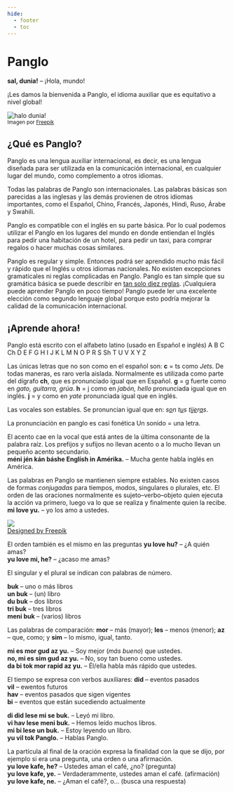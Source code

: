 ```yaml
---
hide:
  - footer
  - toc
---
```


# Panglo

**sal, dunia!**
– ¡Hola, mundo!

¡Les damos la bienvenida a Panglo, el idioma auxiliar que es equitativo a nivel global! 

![](http://www.kupsala.net/panglo/grafe/halo_dunia.png "halo dunia!")  
<small>Imagen por [Freepik](http://www.freepik.com)</small>

## ¿Qué es Panglo?

Panglo es una lengua auxiliar internacional, es decir, es una lengua diseñada
para ser utilizada en la comunicación internacional, en cualquier lugar del
mundo, como complemento a otros idiomas.

Todas las palabras de Panglo son internacionales.
Las palabras básicas son parecidas a las inglesas
y las demás provienen de otros idiomas importantes,
como el Español, Chino, Francés, Japonés, Hindi, Ruso, Árabe y Swahili.

Panglo es compatible con el inglés en su parte básica. Por lo cual podemos utilizar el Panglo en los lugares del mundo en donde entiendan el Inglés
para pedir una habitación de un hotel, para pedir un taxi, para comprar regalos o hacer muchas cosas similares.

Panglo es regular y simple.
Entonces podrá ser aprendido mucho más fácil y rápido que el Inglés u otros idiomas nacionales.
No existen excepciones gramaticales ni reglas complicadas en Panglo.
Panglo es tan simple que su gramática básica se puede describir en [tan solo diez reglas](G-baze.md).
¡Cualquiera puede aprender Panglo en poco tiempo!
Panglo puede ler una excelente elección como segundo lenguaje global
porque esto podría mejorar la calidad de la comunicación internacional. 

## ¡Aprende ahora!

Panglo está escrito con el alfabeto latino (usado en Español e inglés)
A B C Ch D E F G H I J K L M N O P R S Sh T U V X Y Z

Las únicas letras que no son como en el español son:
**c** = ts como _Jets_.
De todas maneras, es raro verla aislada.
Normalmente es utilizada como parte del dígrafo **ch**, que es pronunciado igual que en Español.
**g** = g fuerte como en _gato, guitarra, grúa_.
**h** = j como en _jabón, hello_ pronunciada igual que en inglés.
**j** = y como en _yate_ pronunciada igual que en inglés.

Las vocales son estables.
Se pronuncian igual que en:
<i>s<u>o</u>n t<u>u</u>s t<u>i</u>j<u>e</u>r<u>a</u>s</i>.

La pronunciación en panglo es casi fonética
Un sonido = una letra.

El acento cae en la vocal que está antes de la última consonante de la palabra raíz.
Los prefijos y sufijos no llevan acento o a lo mucho llevan un pequeño acento secundario.  
**méni jén kán báshe Englísh in Amérika.**
– Mucha gente habla inglés en América.

Las palabras en Panglo se mantienen siempre estables.
No existen casos de formas _conjugadas_ para tiempos, modos, singulares o plurales, etc. 
El orden de las oraciones normalmente es sujeto–verbo–objeto
quien ejecuta la acción va primero, luego va lo que se realiza y finalmente quien la recibe. 
**mi love yu.**
– yo los amo a ustedes.

![](http://www.kupsala.net/PanGlobish/grafe/Freepik_love.png)  
[Designed by Freepik](http://www.freepik.com)

El orden también es el mismo en las preguntas
**yu love hu?**
– ¿A quién amas?  
**yu love mi, he?**
– ¿acaso me amas?

El singular y el plural se indican con palabras de número.

**buk**
– uno o más libros  
**un buk**
– (un) libro  
**du buk**
– dos libros  
**tri buk**
– tres libros  
**meni buk**
– (varios) libros

Las palabras de comparación:
**mor**
– más (mayor);
**les**
– menos (menor);
**az**
– que, como; y
**sim**
– lo mismo, igual, tanto.

**mi es mor gud az yu.**
– Soy mejor (_más bueno_) que ustedes.  
**no, mi es sim gud az yu.**
– No, soy tan bueno como ustedes.  
**da bi tok mor rapid az yu.**
– Él/ella habla más rápido que ustedes.

El tiempo se expresa con verbos auxiliares:
**did**
– eventos pasados  
**vil**
– ewentos futuros  
**hav**
– eventos pasados que sigen vigentes  
**bi**
– eventos que están sucediendo actualmente

**di did lese mi se buk.**
– Leyó mi libro.  
**vi hav lese meni buk.**
– Hemos leído muchos libros.  
**mi bi lese un buk.**
– Estoy leyendo un libro.  
**yu vil tok Panglo.**
– Hablas Panglo.

La partícula al final de la oración expresa la finalidad con la que se dijo,
por ejemplo si era una pregunta, una orden o una afirmación.  
**yu love kafe, he?**
– Ustedes aman el café, ¿no? (pregunta)  
**yu love kafe, ye.**
– Verdaderammente, ustedes aman el café. (afirmación)  
**yu love kafe, ne.**
– ¿Aman el café?, o... (busca una respuesta)
